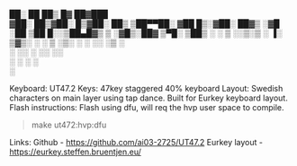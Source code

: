 
██░ ██ ██▒ █▓ ██▓███  
▓██░ ██▒▓██░ █▒▓██░ ██▒
▒██▀▀██░ ▓██ █▒░▓██░ ██▓▒
░▓█ ░██ ▒██ █░░▒██▄█▓▒ ▒
░▓█▒░██▓ ▒▀█░ ▒██▒ ░ ░
▒ ░░▒░▒ ░ ▐░ ▒▓▒░ ░ ░
▒ ░▒░ ░ ░ ░░ ░▒ ░  
 ░ ░░ ░ ░░ ░░  
 ░ ░ ░ ░  
 ░

Keyboard: UT47.2
Keys: 47key staggered 40% keyboard
Layout: Swedish characters on main layer using tap dance. Built for Eurkey keyboard layout.
Flash instructions: Flash using dfu, will req the hvp user space to compile.

> make ut472:hvp:dfu

Links:
Github - https://github.com/ai03-2725/UT47.2
Eurkey layout - https://eurkey.steffen.bruentjen.eu/